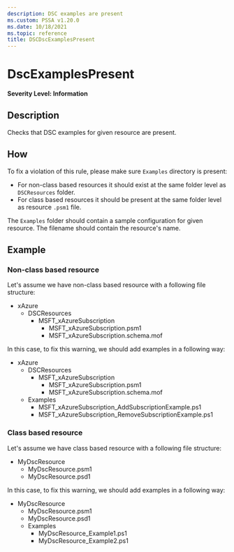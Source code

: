 ```yaml
---
description: DSC examples are present
ms.custom: PSSA v1.20.0
ms.date: 10/18/2021
ms.topic: reference
title: DSCDscExamplesPresent
---
```

# DscExamplesPresent

**Severity Level: Information**

## Description

Checks that DSC examples for given resource are present.

## How

To fix a violation of this rule, please make sure `Examples` directory is present:

- For non-class based resources it should exist at the same folder level as `DSCResources` folder.
- For class based resources it should be present at the same folder level as resource `.psm1` file.

The `Examples` folder should contain a sample configuration for given resource. The filename should
contain the resource's name.

## Example

### Non-class based resource

Let's assume we have non-class based resource with a following file structure:

- xAzure
  - DSCResources
    - MSFT_xAzureSubscription
      - MSFT_xAzureSubscription.psm1
      - MSFT_xAzureSubscription.schema.mof

In this case, to fix this warning, we should add examples in a following way:

- xAzure
  - DSCResources
    - MSFT_xAzureSubscription
      - MSFT_xAzureSubscription.psm1
      - MSFT_xAzureSubscription.schema.mof
  - Examples
    - MSFT_xAzureSubscription_AddSubscriptionExample.ps1
    - MSFT_xAzureSubscription_RemoveSubscriptionExample.ps1

### Class based resource

Let's assume we have class based resource with a following file structure:

- MyDscResource
  - MyDscResource.psm1
  - MyDscResource.psd1

In this case, to fix this warning, we should add examples in a following way:

- MyDscResource
  - MyDscResource.psm1
  - MyDscResource.psd1
  - Examples
    - MyDscResource_Example1.ps1
    - MyDscResource_Example2.ps1
